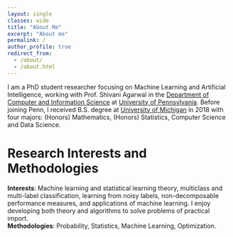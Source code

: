 ```yaml
---
layout: single
classes: wide
title: "About Me"
excerpt: "About me"
permalink: /
author_profile: true
redirect_from: 
  - /about/
  - /about.html
---
```


<!--- My Chinese name: 张明远.<br> -->
I am a PhD student researcher focusing on Machine Learning and Artificial Intelligence, working with Prof. Shivani Agarwal in the [Department of Computer and Information Science](https://www.cis.upenn.edu) at [University of Pennsylvania](https://home.www.upenn.edu). Before joining Penn, I received B.S. degree at [University of Michigan](https://www.umich.edu) in 2018 with four majors: (Honors) Mathematics, (Honors) Statistics, Computer Science and Data Science.

Research Interests and Methodologies
======
**Interests**: Machine learning and statistical learning theory, multiclass and multi-label classification, learning from noisy labels, non-decomposable performance measures, and applications of machine learning. I enjoy developing both theory and algorithms to solve problems of practical import.<br>
**Methodologies**:  Probability, Statistics, Machine Learning, Optimization.
